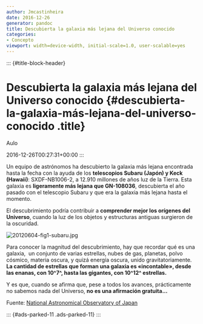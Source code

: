 ```yaml
---
author: Jmcastinheira
date: 2016-12-26
generator: pandoc
title: Descubierta la galaxia más lejana del Universo conocido
categories:
- Concepto
viewport: width=device-width, initial-scale=1.0, user-scalable=yes
---
```


::: {#title-block-header}
# Descubierta la galaxia más lejana del Universo conocido {#descubierta-la-galaxia-más-lejana-del-universo-conocido .title}

Aulo

2016-12-26T00:27:31+00:00
:::

Un equipo de astrónomos ha descubierto la galaxia más lejana encontrada
hasta la fecha con la ayuda de los **telescopios Subaru (Japón) y Keck
(Hawaii)**: SXDF-NB1006-2, a 12.910 millones de años luz de la Tierra.
Esta galaxia es **ligeramente más lejana que GN-108036**, descubierta el
año pasado con el telescopio Subaru y que era la galaxia más lejana
hasta el momento.

El descubrimiento podría contribuir a **comprender mejor los orígenes
del Universo**, cuando la luz de los objetos y estructuras antiguas
surgieron de la oscuridad.

![20120604-fig1-subaru.jpg](http://www.nao.ac.jp/E/release/img2012/20120604-fig1-subaru.jpg?v=1339572641269)

Para conocer la magnitud del descubrimiento, hay que recordar qué es una
galaxia,  un conjunto de varias estrellas, nubes de gas, planetas, polvo
cósmico, materia oscura, y quizá energía oscura, unido
gravitatoriamente. **La cantidad de estrellas que forman una galaxia es
«incontable», desde las enanas, con 10^7^, hasta las gigantes, con
10^12^ estrellas.**

Y es que, cuando se afirma que, pese a todos los avances, prácticamente
no sabemos nada del Universo, **no es una afirmación gratuita...**

Fuente: [National Astronomical Observatory of
Japan](http://www.nao.ac.jp/E/release/2012/06/04/discovery-of-the-most-distant-galaxy-in-the-cosmic-dawn.html)

::: {#ads-parked-11 .ads-parked-11}
:::
